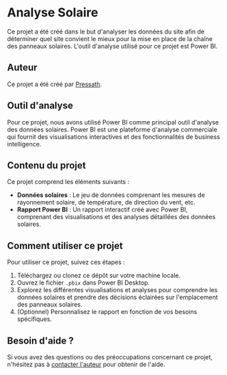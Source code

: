 # Analyse Solaire

Ce projet a été créé dans le but d'analyser les données du site afin de déterminer quel site convient le mieux pour la mise en place de la chaîne des panneaux solaires. L'outil d'analyse utilisé pour ce projet est Power BI.

## Auteur

Ce projet a été créé par [Pressath](https://github.com/pressath).

## Outil d'analyse

Pour ce projet, nous avons utilisé Power BI comme principal outil d'analyse des données solaires. Power BI est une plateforme d'analyse commerciale qui fournit des visualisations interactives et des fonctionnalités de business intelligence.

## Contenu du projet

Ce projet comprend les éléments suivants :

- **Données solaires** : Le jeu de données comprenant les mesures de rayonnement solaire, de température, de direction du vent, etc.
- **Rapport Power BI** : Un rapport interactif créé avec Power BI, comprenant des visualisations et des analyses détaillées des données solaires.

## Comment utiliser ce projet

Pour utiliser ce projet, suivez ces étapes :

1. Téléchargez ou clonez ce dépôt sur votre machine locale.
2. Ouvrez le fichier `.pbix` dans Power BI Desktop.
3. Explorez les différentes visualisations et analyses pour comprendre les données solaires et prendre des décisions éclairées sur l'emplacement des panneaux solaires.
4. (Optionnel) Personnalisez le rapport en fonction de vos besoins spécifiques.

## Besoin d'aide ?

Si vous avez des questions ou des préoccupations concernant ce projet, n'hésitez pas à [contacter l'auteur](https://github.com/pressath) pour obtenir de l'aide.

